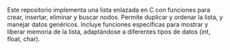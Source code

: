 Este repositorio implementa una lista enlazada en C con funciones para crear, insertar, eliminar y buscar nodos. Permite duplicar y ordenar la lista, y manejar datos genéricos. Incluye funciones específicas para mostrar y liberar memoria de la lista, adaptándose a diferentes tipos de datos (int, float, char).
